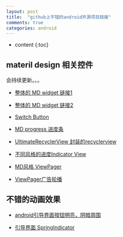 ```yaml
---
layout: post
title:  "github上不错的android开源项目链接"
comments: true
categories: android
---
```


* content
{:toc}

## materil design 相关控件

会持续更新。。。

* [整体的 MD widget 链接1](https://github.com/lightSky/Awesome-MaterialDesign)

* [整体的 MD widget 链接2](https://github.com/wasabeef/awesome-android-ui)

* [Switch Button](https://github.com/lightSky/Awesome-MaterialDesign)

* [MD progress 进度条](https://github.com/lightSky/Awesome-MaterialDesign)

* [UltimateRecyclerView 封装的recyclerview](https://github.com/cymcsg/UltimateRecyclerView)

* [不同风格的进度Indicator View](https://github.com/81813780/AVLoadingIndicatorView)

* [MD风格 ViewPager](https://github.com/florent37/MaterialViewPager)

* [ViewPager广告轮播](https://github.com/Trinea/android-auto-scroll-view-pager)

## 不错的动画效果

* [android引导界面按钮明亮，阴暗周围](https://github.com/worker8/TourGuide)

* [引导界面 SpringIndicator](https://github.com/chenupt/SpringIndicator)
